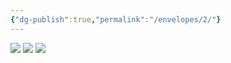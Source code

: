 ```yaml
---
{"dg-publish":true,"permalink":"/envelopes/2/"}
---
```


![](https://i.imgur.com/SSnCOJb.png)
![](https://i.imgur.com/0humeZG.png)
![](https://i.imgur.com/OPo0Au6.jpeg)
